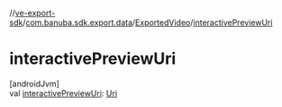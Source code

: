 //[ve-export-sdk](../../../index.md)/[com.banuba.sdk.export.data](../index.md)/[ExportedVideo](index.md)/[interactivePreviewUri](interactive-preview-uri.md)

# interactivePreviewUri

[androidJvm]\
val [interactivePreviewUri](interactive-preview-uri.md): [Uri](https://developer.android.com/reference/kotlin/android/net/Uri.html)
